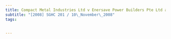 ```yaml
---
title: Compact Metal Industries Ltd v Enersave Power Builders Pte Ltd and Others 
subtitle: "[2008] SGHC 201 / 10\_November\_2008"
tags:


---
```


